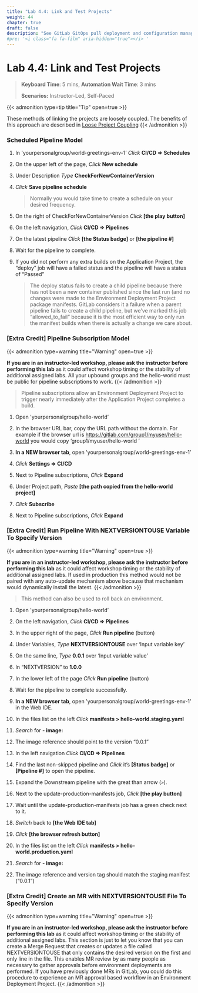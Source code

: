 ```yaml
---
title: "Lab 4.4: Link and Test Projects"
weight: 44
chapter: true
draft: false
description: "See GitLab GitOps pull deployment and configuration management in action."
#pre: '<i class="fa fa-film" aria-hidden="true"></i> '
---
```


# Lab 4.4: Link and Test Projects

> **Keyboard Time**: 5 mins, **Automation Wait Time**: 3 mins
>
> **Scenarios:** Instructor-Led, Self-Paced

{{< admonition type=tip title="Tip" open=true >}}

These methods of linking the projects are loosely coupled. The benefits of this approach are described in [Loose Project Coupling](https://gitlab.com/guided-explorations/gl-k8s-agent/gitops/envs/world-greetings-env-1#loose-project-coupling) 
{{< /admonition >}}

### Scheduled Pipeline Model

1. In 'yourpersonalgroup/world-greetings-env-1’ *Click* **CI/CD => Schedules**

2. On the upper left of the page, *Click* **New schedule**

3. Under Description *Type* **CheckForNewContainerVersion**

4. *Click* **Save pipeline schedule**

   > Normally you would take time to create a schedule on your desired frequency.

5. On the right of CheckForNewContainerVersion *Click* **[the play button]**

6. On the left navigation, *Click* **CI/CD => Pipelines**

7. On the latest pipeline *Click* **[the Status badge]** or **[the pipeline \#]**

8. Wait for the pipeline to complete.

9. If you did not perform any extra builds on the Application Project, the “deploy” job will have a failed status and the pipeline will have a status of “Passed”

   > The deploy status fails to create a child pipeline because there has not been a new container published since the last run (and no changes were made to the Environment Deployment Project package manifests. GitLab considers it a failure when a parent pipeline fails to create a child pipeline, but we’ve marked this job “allowed_to_fail” because it is the most efficient way to only run the manifest builds when there is actually a change we care about.

### [Extra Credit] Pipeline Subscription Model

{{< admonition type=warning title="Warning" open=true >}}

**If you are in an instructor-led workshop, please ask the instructor before performing this lab** as it could affect workshop timing or the stability of additional assigned labs. All your upbound groups and the hello-world must be public for pipeline subscriptions to work.
{{< /admonition >}}

> Pipeline subscriptions allow an Environment Deployment Project to trigger nearly immediately after the Application Project completes a build.

1. Open 'yourpersonalgroup/hello-world’

2. In the browser URL bar, copy the URL path without the domain. For example if the browser url is https://gitlab.com/group1/myuser/hello-world you would copy ‘group1/myuser/hello-world ’

3. **In a NEW browser tab**, open 'yourpersonalgroup/world-greetings-env-1’

4. *Click* **Settings => CI/CD**

5. Next to Pipeline subscriptions, *Click* **Expand**

6. Under Project path, *Paste* **[the path copied from the hello-world project]**

7. *Click* **Subscribe**

8. Next to Pipeline subscriptions, *Click* **Expand**

### [Extra Credit] Run Pipeline With NEXTVERSIONTOUSE Variable To Specify Version

{{< admonition type=warning title="Warning" open=true >}}

**If you are in an instructor-led workshop, please ask the instructor before performing this lab** as it could affect workshop timing or the stability of additional assigned labs. If used in production this method would not be paired with any auto-update mechanism above because that mechanism would dynamically install the latest.
{{< /admonition >}}

> This method can also be used to roll back an environment.

1. Open 'yourpersonalgroup/hello-world’

2. On the left navigation, *Click* **CI/CD => Pipelines**

3. In the upper right of the page, *Click* **Run pipeline** (button)

4. Under Variables, *Type* **NEXTVERSIONTOUSE** over ‘Input variable key’

5. On the same line, *Type* **0.0.1** over ‘Input variable value’

6. In  “NEXTVERSION” to **1.0.0**
7. In the lower left of the page *Click* **Run pipeline** (button)
8. Wait for the pipeline to complete successfully.
9. **In a NEW browser tab**, open 'yourpersonalgroup/world-greetings-env-1' in the Web IDE.

10. In the files list on the left *Click* **manifests > hello-world.staging.yaml**

11. *Search* for **- image:**

12. The image reference should point to the version “0.0.1”
13. In the left navigation *Click* **CI/CD => Pipelines**
14. Find the last non-skipped pipeline and *Click* it’s **[Status badge]** or **[Pipeline \#]** to open the pipeline.
15. Expand the Downstream pipeline with the great than arrow (`>`).
16. Next to the update-production-manifests job, *Click* **[the play button]**
17. Wait until the update-production-manifests job has a green check next to it.
18. *Switch* back to **[the Web IDE tab]**
19. *Click* **[the browser refresh button]**
20. In the files list on the left *Click* **manifests > hello-world.production.yaml**
21. *Search* for **- image:**
22. The image reference and version tag should match the staging manifest (“0.0.1”)

### [Extra Credit] Create an MR with NEXTVERSIONTOUSE File To Specify Version

{{< admonition type=warning title="Warning" open=true >}}

**If you are in an instructor-led workshop, please ask the instructor before performing this lab** as it could affect workshop timing or the stability of additional assigned labs. This section is just to let you know that you can create a Merge Request that creates or updates a file called NEXTVERSIONTOUSE that only contains the desired version on the first and only line in the file. This enables MR review by as many people as necessary to gather approvals before environment deployments are performed. If you have previously done MRs in GitLab, you could do this procedure to experience an MR approval based workflow in an Environment Deployment Project. 
{{< /admonition >}}
